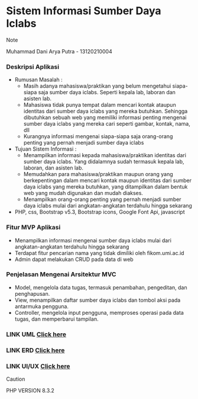# Sistem Informasi Sumber Daya Iclabs
> [!NOTE]
> Muhammad Dani Arya Putra - 13120210004


### Deskripsi Aplikasi
- Rumusan Masalah :
	- Masih adanya mahasiswa/praktikan yang belum mengetahui siapa-siapa saja sumber daya iclabs. Seperti kepala lab, laboran dan asisten lab.
	- Mahasiswa tidak punya tempat dalam mencari kontak ataupun identitas dari sumber daya iclabs yang mereka butuhkan. Sehingga dibutuhkan sebuah web yang memiliki informasi penting mengenai sumber daya iclabs yang mereka cari seperti gambar, kontak, nama, dll
	- Kurangnya informasi mengenai siapa-siapa saja orang-orang penting yang pernah menjadi sumber daya iclabs 
- Tujuan Sistem Informasi :
	- Menampilkan informasi kepada mahasiswa/praktikan identitas dari sumber daya iclabs. Yang didalamnya sudah termasuk kepala lab, laboran, dan asisten lab.
	- Memudahkan para mahasiswa/praktikan maupun orang yang berkepentingan dalam mencari kontak maupun identitas dari sumber daya iclabs yang mereka butuhkan, yang ditampilkan dalam bentuk web yang mudah digunakan dan mudah diakses.
	- Menampilkan orang-orang penting yang pernah menjadi sumber daya iclabs mulai 	  dari angkatan-angkatan terdahulu hingga sekarang
- PHP, css, Bootstrap v5.3, Bootstrap icons, Google Font Api, javascript

### Fitur MVP Aplikasi
- Menampilkan informasi mengenai sumber daya iclabs mulai dari angkatan-angkatan terdahulu hingga sekarang
- Terdapat fitur pencarian nama yang tidak dimiliki oleh fikom.umi.ac.id
- Admin dapat melakukan CRUD pada data di web


### Penjelasan Mengenai Arsitektur MVC
- Model, mengelola data tugas, termasuk penambahan, pengeditan, dan penghapusan.
- View, menampilkan daftar sumber daya iclabs dan tombol aksi pada antarmuka   pengguna.
- Controller, mengelola input pengguna, memproses operasi pada data tugas, dan   memperbarui tampilan.


### LINK UML [Click here](https://whimsical.com/pemodelan-sistem-tubes-5or4vuCKnMYQTQLCVe4vST)
### LINK ERD [Click here](https://drive.google.com/file/d/10ZGu2DkADvk5k7g8BMLci8nDYI5Xj-B8/view?usp=sharing)
### LINK UI/UX [Click here](https://docs.google.com/document/d/1CgcnCqYKmGmQH_rPZqBDkzrVpmnczthJ/edit?usp=sharing&ouid=102145644253707933555&rtpof=true&sd=true)



> [!CAUTION]
> PHP VERSION 8.3.2
